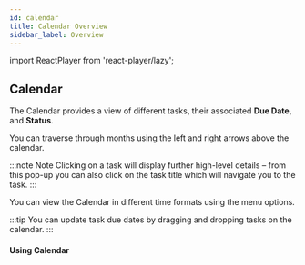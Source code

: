 ```yaml
---
id: calendar
title: Calendar Overview
sidebar_label: Overview
---
```


import ReactPlayer from 'react-player/lazy';

## Calendar

The Calendar provides a view of different tasks, their associated **Due Date**, and **Status**.

You can traverse through months using the left and right arrows above the calendar.

:::note Note
Clicking on a task will display further high-level details – from this pop-up you can also click on the task title which will navigate you to the task.
:::

You can view the Calendar in different time formats using the menu options.

:::tip 
You can update task due dates by dragging and dropping tasks on the calendar.
:::
#### Using Calendar

  <ReactPlayer 
  url='https://vimeo.com/473805609/dfd69a7818'
  width="100%"
  controls="true"/>    

<br/>
<br/>